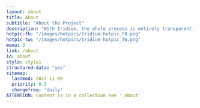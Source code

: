 ```yaml
---
layout: about
title: About
subtitle: "About the Project"
description: "With Iridium, the whole process is entirely transparent. The public Git repository allows a direct view on all changes made. The complete source code is therefore available."
hotpic-fb: "/images/hotpics/Iridium-hotpic_FB.png"
hotpic-tw: "/images/hotpics/Iridium-hotpic_TW.png"
menu: 3
link: /about
id: about
style: style1
structured-data: "yes"
sitemap:
  lastmod: 2017-11-09
  priority: 0.5
  changefreq: 'daily'
ATTENTION: Content is in a collection see '_about'
---
```


